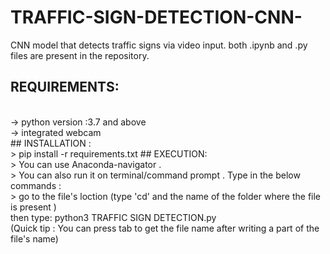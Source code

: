# TRAFFIC-SIGN-DETECTION-CNN-
CNN model that detects traffic signs via video input.
both .ipynb and .py files are present in the repository. 
<br>
## REQUIREMENTS:
<br>
-> python version :3.7 and above
<br>
-> integrated webcam
<br>
## INSTALLATION :
<br>
> pip install -r requirements.txt
## EXECUTION:
<br>
> You can use Anaconda-navigator .
 <br>
> You can also run it on terminal/command prompt . Type in the below commands :
 <br>
> go to the file's loction (type 'cd' and the name of the folder where the file is present  )
 <br>
 then type:
 python3 TRAFFIC SIGN DETECTION.py 
<br>
(Quick tip : You can press tab to get the file name after writing a part of the file's name)
